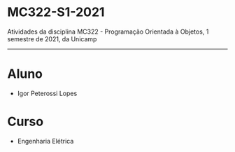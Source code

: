 # MC322-S1-2021
Atividades da disciplina MC322 - Programação Orientada à Objetos, 1 semestre de 2021, da Unicamp

<hr>

# Aluno
* Igor Peterossi Lopes

# Curso
* Engenharia Elétrica


